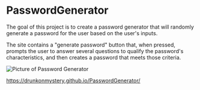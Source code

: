 # PasswordGenerator

The goal of this project is to create a password generator that will randomly generate a password for the user based on the user's inputs.

The site contains a "generate password" button that, when pressed, prompts the user to answer several questions to qualify the password's characteristics, and then creates a password that meets those criteria.

![Picture of Password Generator](https://pbs.twimg.com/media/EhrJ_llWsAIPuTG?format=png&name=medium)

https://drunkonmystery.github.io/PasswordGenerator/